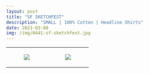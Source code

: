 ```yaml
---
layout: post
title: "SF SKETCHFEST"
description: "SMALL | 100% Cotton | Headline Shirts"
date: 2021-03-08
img: /img/0441-sf-sketchfest.jpg
---
```




<table style="width:100%;"><tr><td style="vertical-align:top;">
      <figure class="tmblr-full" data-orig-height="2048" data-orig-width="1365" data-orig-src="https://concertshirts.netlify.app/shirts/0441/0441-01.jpg"><img src="https://64.media.tumblr.com/5b570025e9a8feb2c6f00dcc57c4172e/2b6543c4bfe951a9-bd/s540x810/62bd8cc49c835a2e69fafbbc814403b8901b7090.jpg" data-orig-height="2048" data-orig-width="1365" data-orig-src="https://concertshirts.netlify.app/shirts/0441/0441-01.jpg"/></figure></td>
    <td style="vertical-align:top;">
      <figure class="tmblr-full" data-orig-height="2048" data-orig-width="1365" data-orig-src="https://concertshirts.netlify.app/shirts/0441/0441-02.jpg"><img src="https://64.media.tumblr.com/17b91499a413f5681b4499db0aa3b3d2/2b6543c4bfe951a9-96/s540x810/5d0da6a3a0e782c282f8396facef4dab7c5d595c.jpg" data-orig-height="2048" data-orig-width="1365" data-orig-src="https://concertshirts.netlify.app/shirts/0441/0441-02.jpg"/></figure></td>
  </tr></table>
